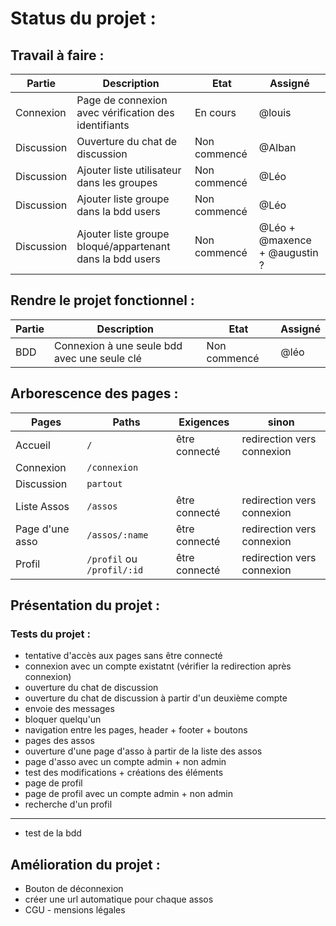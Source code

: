 # **Status du projet :**

## **Travail à faire :**

| Partie     | Description | Etat | Assigné |
| ---------- | ----------- | ---- | ------- |
| Connexion  | Page de connexion avec vérification des identifiants  | En cours   | @louis |
| Discussion | Ouverture du chat de discussion | Non commencé | @Alban |
| Discussion | Ajouter liste utilisateur dans les groupes | Non commencé | @Léo |
| Discussion | Ajouter liste groupe dans la bdd users | Non commencé | @Léo |
| Discussion | Ajouter liste groupe bloqué/appartenant dans la bdd users | Non commencé | @Léo + @maxence + @augustin ? |

## **Rendre le projet fonctionnel :**

| Partie | Description | Etat | Assigné |
| ------ | ------------------------------------------ | ---------- | ------- |
| BDD    | Connexion à une seule bdd avec une seule clé | Non commencé | @léo |

## **Arborescence des pages :**

| Pages | Paths | Exigences | sinon |
| ----- | ----- | --------- | ----- |
| Accueil | `/` | être connecté | redirection vers connexion |
| Connexion | `/connexion` |  |  |
| Discussion | `partout` |  |  |
| Liste Assos | `/assos` | être connecté | redirection vers connexion |
| Page d'une asso | `/assos/:name` | être connecté | redirection vers connexion |
| Profil | `/profil` ou `/profil/:id` | être connecté | redirection vers connexion |

## **Présentation du projet :**

### **Tests du projet :**
- tentative d'accès aux pages sans être connecté
- connexion avec un compte existatnt (vérifier la redirection après connexion)
- ouverture du chat de discussion
- ouverture du chat de discussion à partir d'un deuxième compte
- envoie des messages
- bloquer quelqu'un
- navigation entre les pages, header + footer + boutons
- pages des assos
- ouverture d'une page d'asso à partir de la liste des assos
- page d'asso avec un compte admin + non admin
- test des modifications + créations des éléments
- page de profil
- page de profil avec un compte admin + non admin
- recherche d'un profil
---
- test de la bdd


## **Amélioration du projet :**

- Bouton de déconnexion
- créer une url automatique pour chaque assos
- CGU - mensions légales